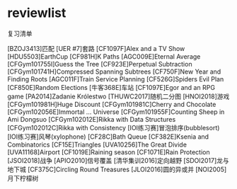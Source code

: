 # reviewlist
复习清单

[BZOJ3413]匹配
[UER #7]套路
[CF1097F]Alex and a TV Show
[HDU5503]EarthCup
[CF981H]K Paths
[AGC009E]Eternal Average
[CFGym101755I]Guess the Tree
[CF923E]Perpetual Subtraction
[CFGym101741H]Compressed Spanning Subtrees
[CF750F]New Year and Finding Roots
[AGC011F]Train Service Planning
[CF526G]Spiders Evil Plan
[CF850E]Random Elections
[牛客368E]车站
[CF1097E]Egor and an RPG game
[PA2014]Zadanie Królestwo
[THUWC2017]随机二分图
[HNOI2018]游戏
[CFGym101981H]Huge Discount
[CFGym101981C]Cherry and Chocolate
[CFGym102056E]Immortal … Universe
[CFGym101955F]Counting Sheep in Ami Dongsuo
[CFGym102012E]Rikka with Data Structures
[CFGym102012C]Rikka with Consistency
[IOI练习赛]冒泡排序(bubblesort)
[IOI练习赛]风琴(xylophone)
[CF28C]Bath Queue
[CF382E]Ksenia and Combinatorics
[CF15E]Triangles
[UVA10256]The Great Divide
[UVA11168]Airport
[CF1019E]Raining season
[CF1071E]Rain Protection
[JSOI2018]战争
[APIO2010]信号覆盖
[清华集训2016]定向越野
[SDOI2017]龙与地下城
[CF375C]Circling Round Treasures
[JLOI2016]圆的异或并
[NOI2005]月下柠檬树